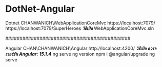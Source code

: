 # DotNet-Angular

Dotnet
CHANWANICH\WebApplicationCoreMvc
https://localhost:7079/
https://localhost:7079/SuperHeroes
*****วิธีเปิด*****
WebApplicationCoreMvc.sln


############################################


Angular
CHAN\CHANWANICH\Angular
http://localhost:4200/
*****วิธีเปิด ตวรจเวอร์ชัน Angular: 15.1.4*****
ng serve
ng version
npm i @angular/upgrade
ng serve
